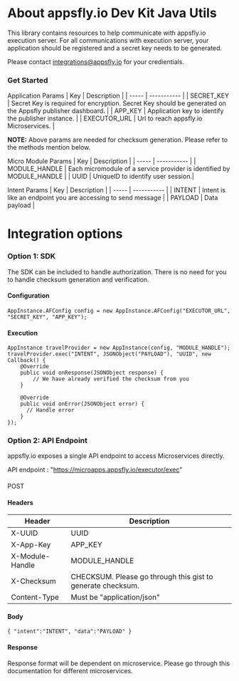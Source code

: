 # About appsfly.io Dev Kit Java Utils
This library contains resources to help communicate with appsfly.io execution server.
For all communications with execution server, your application should be registered and a secret key needs to be generated. 

Please contact integrations@appsfly.io for your credientials.

###  Get Started

Application Params
| Key | Description |
| ----- | ----------- |
| SECRET_KEY | Secret Key is required for encryption. Secret Key should be generated on the Appsfly publisher dashboard. |
| APP_KEY | Application key to identify the publisher instance. |
| EXECUTOR_URL | Url to reach appsfly.io Microservices. |

**NOTE:** Above params are needed for checksum generation. Please refer to the methods mention below.

Micro Module Params
| Key | Description |
| ----- | ----------- |
| MODULE_HANDLE | Each micromodule of a service provider is identified by MODULE_HANDLE |
| UUID | UniqueID to identify user session.|

Intent Params
| Key | Description |
| ----- | ----------- |
| INTENT | Intent is like an endpoint you are accessing to send message |
| PAYLOAD | Data payload |

# Integration options  

### Option 1: SDK
The SDK can be included to handle authorization. There is no need for you to handle checksum generation and verification.

#### Configuration
```
AppInstance.AFConfig config = new AppInstance.AFConfig("EXECUTOR_URL", "SECRET_KEY", "APP_KEY");
```  
#### Execution
```
AppInstance travelProvider = new AppInstance(config, "MODULE_HANDLE");
travelProvider.exec("INTENT", JSONObject("PAYLOAD"), "UUID", new Callback() {
    @Override
    public void onResponse(JSONObject response) {
        // We have already verified the checksum from you
    }

    @Override
    public void onError(JSONObject error) {
      // Handle error
    }
});
```

### Option 2: API Endpoint

appsfly.io exposes a single API endpoint to access Microservices directly.

API endpoint : "https://microapps.appsfly.io/executor/exec"

####
POST

#### Headers
| Header | Description |
| --- | --- |
| X-UUID | UUID |
| X-App-Key | APP_KEY|
| X-Module-Handle | MODULE_HANDLE|
| X-Checksum | CHECKSUM. Please go through this gist to generate checksum. |
| Content-Type | Must be "application/json" |

#### Body
` {
  "intent":"INTENT",
  "data":"PAYLOAD"
 } `

#### Response
Response format will be dependent on microservice. Please go through this documentation for different microservices.
